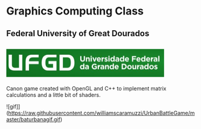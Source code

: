 # Graphics Computing Class 
## Federal University of Great Dourados
![UFGD](./ufgdLogo.jpg)
----------
Canon game created with OpenGL and C++ to implement matrix calculations and a little bit of shaders.

![gif]](https://raw.githubusercontent.com/williamscaramuzzi/UrbanBattleGame/master/baturbanagif.gif)
